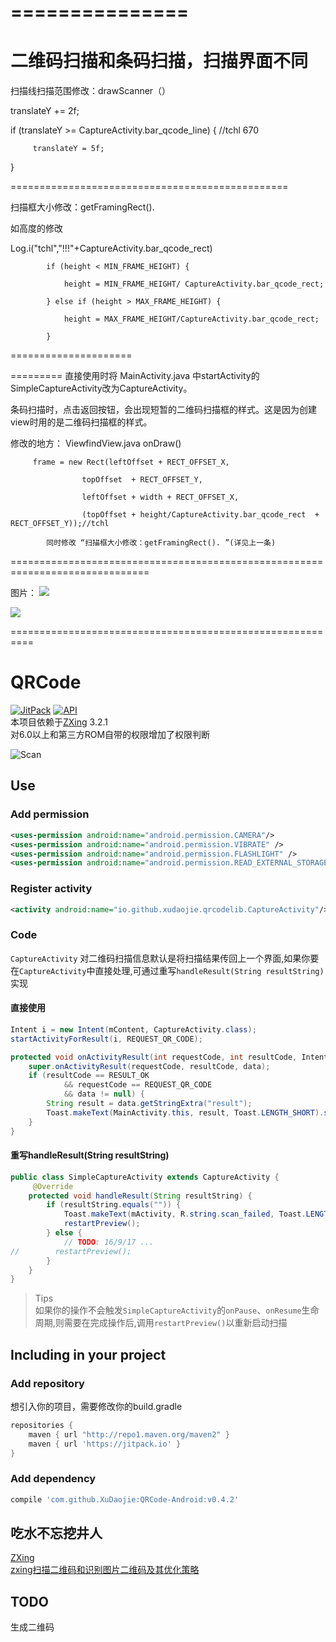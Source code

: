 ===============
================
二维码扫描和条码扫描，扫描界面不同
=============
扫描线扫描范围修改：drawScanner（）

translateY += 2f;
 
if (translateY >= CaptureActivity.bar_qcode_line) {  //tchl   670
            
         translateY = 5f;
                
}
         
================================================

扫描框大小修改：getFramingRect(). 

如高度的修改

 Log.i("tchl","!!!"+CaptureActivity.bar_qcode_rect)
 
            if (height < MIN_FRAME_HEIGHT) {
            
                height = MIN_FRAME_HEIGHT/ CaptureActivity.bar_qcode_rect;
                
            } else if (height > MAX_FRAME_HEIGHT) {
            
                height = MAX_FRAME_HEIGHT/CaptureActivity.bar_qcode_rect;
                
            }
=====================

=========
直接使用时将 MainActivity.java 中startActivity的SimpleCaptureActivity改为CaptureActivity。 

条码扫描时，点击返回按钮，会出现短暂的二维码扫描框的样式。这是因为创建view时用的是二维码扫描框的样式。

修改的地方：
         ViewfindView.java onDraw()
         
         frame = new Rect(leftOffset + RECT_OFFSET_X,
         
                    topOffset  + RECT_OFFSET_Y,
                    
                    leftOffset + width + RECT_OFFSET_X,
                    
                    (topOffset + height/CaptureActivity.bar_qcode_rect  + RECT_OFFSET_Y));//tchl
                    
            同时修改 “扫描框大小修改：getFramingRect(). ”(详见上一条)



==============================================================================

图片：
<img src="https://github.com/whtchl/qrcode_barcode/master/pic/1.jpg"/>

<img src="https://github.com/whtchl/qrcode_barcode/master/pic/2.jpg"/>

==========================================================

QRCode
===
[![JitPack](https://jitpack.io/v/XuDaojie/QRCode-Android.svg)](https://jitpack.io/#XuDaojie/QRCode-Android)
[![API](https://img.shields.io/badge/API-14%2B-orange.svg?style=flat)](https://android-arsenal.com/api?level=14) <br>
本项目依赖于[ZXing](https://github.com/zxing/zxing) 3.2.1<br>
对6.0以上和第三方ROM自带的权限增加了权限判断

![Scan](https://github.com/XuDaojie/QRCode-Android/blob/master/art/scan_qrcode.gif)

## Use

### Add permission
``` xml
<uses-permission android:name="android.permission.CAMERA"/>
<uses-permission android:name="android.permission.VIBRATE" />
<uses-permission android:name="android.permission.FLASHLIGHT" />
<uses-permission android:name="android.permission.READ_EXTERNAL_STORAGE"/>
```

### Register activity
``` xml
<activity android:name="io.github.xudaojie.qrcodelib.CaptureActivity"/>
```

### Code
`CaptureActivity` 对二维码扫描信息默认是将扫描结果传回上一个界面,如果你要在`CaptureActivity`中直接处理,可通过重写`handleResult(String resultString)`实现

#### 直接使用 

``` java
Intent i = new Intent(mContent, CaptureActivity.class);
startActivityForResult(i, REQUEST_QR_CODE);
```

``` java
protected void onActivityResult(int requestCode, int resultCode, Intent data) {
    super.onActivityResult(requestCode, resultCode, data);
    if (resultCode == RESULT_OK
            && requestCode == REQUEST_QR_CODE
            && data != null) {
        String result = data.getStringExtra("result");
        Toast.makeText(MainActivity.this, result, Toast.LENGTH_SHORT).show();
    }
}
```

#### 重写handleResult(String resultString)

``` java
public class SimpleCaptureActivity extends CaptureActivity {
     @Override
    protected void handleResult(String resultString) {
        if (resultString.equals("")) {
            Toast.makeText(mActivity, R.string.scan_failed, Toast.LENGTH_SHORT).show();
            restartPreview();
        } else {
            // TODO: 16/9/17 ... 
//        restartPreview();
        }
    }
}
```

> Tips<br>
> 如果你的操作不会触发`SimpleCaptureActivity`的`onPause`、`onResume`生命周期,则需要在完成操作后,调用`restartPreview()`以重新启动扫描

## Including in your project

### Add repository
    
想引入你的项目，需要修改你的build.gradle
``` gradle
repositories {
    maven { url "http://repo1.maven.org/maven2" }
    maven { url 'https://jitpack.io' }
}
```

### Add dependency
``` gradle
compile 'com.github.XuDaojie:QRCode-Android:v0.4.2'
```

## 吃水不忘挖井人
[ZXing](https://github.com/zxing/zxing)<br>
[zxing扫描二维码和识别图片二维码及其优化策略](http://iluhcm.com/2016/01/08/scan-qr-code-and-recognize-it-from-picture-fastly-using-zxing/)<br>

## TODO
生成二维码
